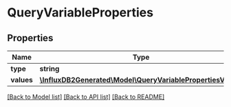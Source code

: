 # QueryVariableProperties

## Properties
Name | Type | Description | Notes
------------ | ------------- | ------------- | -------------
**type** | **string** |  | [optional] 
**values** | [**\InfluxDB2Generated\Model\QueryVariablePropertiesValues**](QueryVariablePropertiesValues.md) |  | [optional] 

[[Back to Model list]](../README.md#documentation-for-models) [[Back to API list]](../README.md#documentation-for-api-endpoints) [[Back to README]](../README.md)



